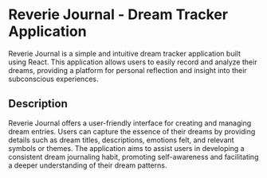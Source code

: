 # Reverie Journal - Dream Tracker Application

Reverie Journal is a simple and intuitive dream tracker application built using React. This application allows users to easily record and analyze their dreams, providing a platform for personal reflection and insight into their subconscious experiences.

## Description

Reverie Journal offers a user-friendly interface for creating and managing dream entries. Users can capture the essence of their dreams by providing details such as dream titles, descriptions, emotions felt, and relevant symbols or themes. The application aims to assist users in developing a consistent dream journaling habit, promoting self-awareness and facilitating a deeper understanding of their dream patterns.